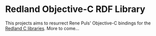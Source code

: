 Redland Objective-C RDF Library
===============================

This projects aims to resurrect Rene Puls' Objective-C bindings for the [Redland C libraries][redland]. More to come...


[redland]: http://librdf.org/